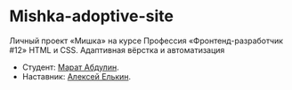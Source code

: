 # Mishka-adoptive-site
Личный проект «Мишка» на курсе Профессия «Фронтенд-разработчик #12» HTML и CSS. Адаптивная вёрстка и автоматизация 

* Студент: [Марат Абдулин](https://up.htmlacademy.ru/adaptive/24/user/1893699).
* Наставник: [Алексей Елькин](https://htmlacademy.ru/profile/id604209).
